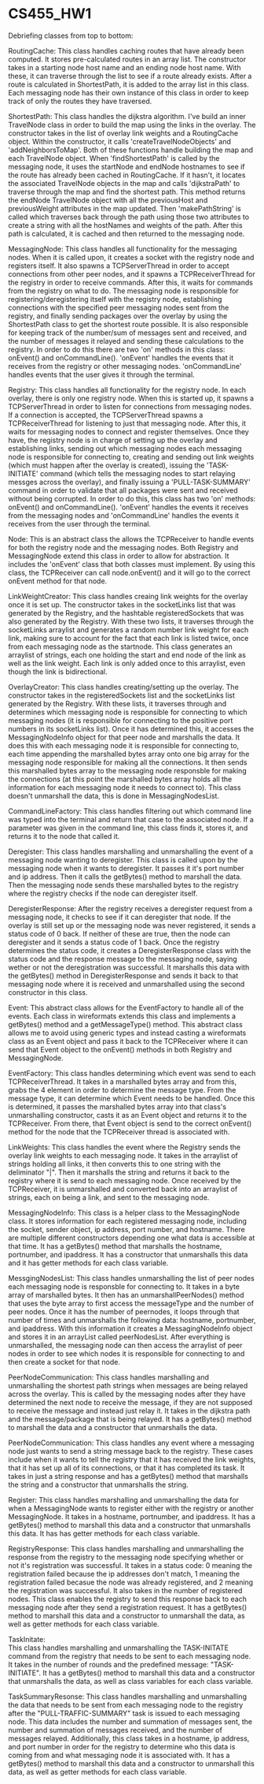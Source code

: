 # CS455_HW1

Debriefing classes from top to bottom:

RoutingCache:
    This class handles caching routes that have already been computed. It stores pre-calculated routes in an array list. The constructor takes in a starting node host name and an ending node host name. With these, it can traverse through the list to see if a route already exists. After a route is calculated in ShortestPath, it is added to the array list in this class. Each messaging node has their own instance of this class in order to keep track of only the routes they have traversed.

ShortestPath:
    This class handles the dijkstra algorithm. I've build an inner TravelNode class in order to build the map using the links in the overlay. The constructor takes in the list of overlay link weights and a RoutingCache object. Within the constructor, it calls 'createTravelNodeObjects' and 'addNeighborsToMap'. Both of these functions handle building the map and each TravelNode object. When 'findShortestPath' is called by the messaging node, it uses the startNode and endNode hostnames to see if the route has already been cached in RoutingCache. If it hasn't, it locates the associated TravelNode objects in the map and calls 'dijkstraPath' to traverse through the map and find the shortest path. This method returns the endNode TravelNode object with all the previousHost and previousWeight attributes in the map updated. Then 'makePathString' is called which traverses back through the path using those two attributes to create a string with all the hostNames and weights of the path. After this path is calculated, it is cached and then returned to the messaging node.

MessagingNode:
    This class handles all functionality for the messaging nodes. When it is called upon, it creates a socket with the registry node and registers itself. It also spawns a TCPServerThread in order to accept connections from other peer nodes, and it spawns a TCPReceiverThread for the registry in order to receive commands. After this, it waits for commands from the registry on what to do. The messaging node is responsible for registering/deregistering itself with the registry node, establishing connections with the specified peer messaging nodes sent from the registry, and finally sending packages over the overlay by using the ShortestPath class to get the shortest route possible. It is also responsible for keeping track of the number/sum of messages sent and received, and the number of messages it relayed and sending these calculations to the registry. In order to do this there are two 'on' methods in this class: onEvent() and onCommandLine(). 'onEvent' handles the events that it receives from the registry or other messaging nodes. 'onCommandLine' handles events that the user gives it through the terminal. 

Registry:
    This class handles all functionality for the registry node. In each overlay, there is only one registry node. When this is started up, it spawns a TCPServerThread in order to listen for connections from messaging nodes. If a connection is accepted, the TCPServerThread spawns a TCPReceiverThread for listening to just that messaging node. After this, it waits for messaging nodes to connect and register themselves. Once they have, the registry node is in charge of setting up the overlay and establishing links, sending out which messaging nodes each messaging node is responsible for connecting to, creating and sending out link weights (which must happen after the overlay is created), issuing the 'TASK-INITIATE' command (which tells the messaging nodes to start relaying messges across the overlay), and finally issuing a 'PULL-TASK-SUMMARY' command in order to validate that all packages were sent and received without being corrupted. In order to do this, this class has two 'on' methods: onEvent() and onCommandLine(). 'onEvent' handles the events it receives from the messaging nodes and 'onCommandLine' handles the events it receives from the user through the terminal. 

Node:
    This is an abstract class the allows the TCPReceiver to handle events for both the registry node and the messaging nodes. Both Registry and MessagingNode extend this class in order to allow for abstraction. It includes the 'onEvent' class that both classes must implement. By using this class, the TCPReceiver can call node.onEvent() and it will go to the correct onEvent method for that node. 

LinkWeightCreator:
    This class handles creaing link weights for the overlay once it is set up. The constructor takes in the socketLinks list that was generated by the Registry, and the hashtable registeredSockets that was also generated by the Registry. With these two lists, it traverses through the socketLinks arraylist and generates a random number link weight for each link, making sure to account for the fact that each link is listed twice, once from each messaging node as the startnode. This class generates an arraylist of strings, each one holding the start and end node of the link as well as the link weight. Each link is only added once to this arraylist, even though the link is bidirectional.

OverlayCreator:
    This class handles creating/setting up the overlay. The constructor takes in the registeredSockets list and the socketLinks list generated by the Registry. With these lists, it traverses through and determines which messaging node is responsible for connecting to which messaging nodes (it is responsible for connecting to the positive port numbers in its socketLinks list). Once it has determined this, it accesses the MessagingNodeInfo object for that peer node and marshalls the data. It does this with each messaging node it is responsible for connecting to, each time appending the marshalled bytes array onto one big array for the messaging node responsible for making all the connections. It then sends this marshalled bytes array to the messaging node responsble for making the connections (at this point the marshalled bytes array holds all the information for each messaging node it needs to connect to). This class doesn't unmarshall the data, this is done in MessagingNodesList.

CommandLineFactory:
    This class handles filtering out which command line was typed into the terminal and return that case to the associated node. If a parameter was given in the command line, this class finds it, stores it, and returns it to the node that called it. 

Deregister:
    This class handles marshalling and unmarshalling the event of a messaging node wanting to deregister. This class is called upon by the messaging node when it wants to deregister. It passes it it's port number and ip address. Then it calls the getBytes() method to marshall the data. Then the messaging node sends these marshalled bytes to the registry where the registry checks if the node can deregister itself.

DeregisterResponse:
    After the registry receives a deregister request from a messaging node, it checks to see if it can deregister that node. If the overlay is still set up or the messaging node was never registered, it sends a status code of 0 back. If neither of these are true, then the node can deregister and it sends a status code of 1 back. Once the registry determines the status code, it creates a DeregisterResponse class with the status code and the response message to the messaging node, saying wether or not the deregistration was successful. It marshalls this data with the getBytes() method in DeregisterResponse and sends it back to that messaging node where it is received and unmarshalled using the second constructor in this class.

Event:
    This abstract class allows for the EventFactory to handle all of the events. Each class in wireformats extends this class and implements a getBytes() method and a getMessageType() method. This abstract class allows me to avoid using generic types and instead casting a wireformats class as an Event object and pass it back to the TCPReceiver where it can send that Event object to the onEvent() methods in both Registry and MessagingNode.

EventFactory:
    This class handles determining which event was send to each TCPReceiverThread. It takes in a marshalled bytes array and from this, grabs the 4 element in order to determine the message type. From the message type, it can determine which Event needs to be handled. Once this is determined, it passes the marshalled bytes array into that class's unmarshalling constructor, casts it as an Event object and returns it to the TCPReceiver. From there, that Event object is send to the correct onEvent() method for the node that the TCPReceiver thread is associated with.

LinkWeights:
    This class handles the event where the Registry sends the overlay link weights to each messaging node. It takes in the arraylist of strings holding all links, it then converts this to one string with the deliminator "|". Then it marshalls the string and returns it back to the registry where it is send to each messaging node. Once received by the TCPReceiver, it is unmarshalled and converted back into an arraylist of strings, each on being a link, and sent to the messaging node.

MessagingNodeInfo:
    This class is a helper class to the MessagingNode class. It stores information for each registered messaging node, including the socket, sender object, ip address, port number, and hostname. There are multiple different constructors depending one what data is accessible at that time. It has a getBytes() method that marshalls the hostname, portnumber, and ipaddress. It has a constructor that unmarshalls this data and it has getter methods for each class variable.

MessgingNodesList:
    This class handles unmarshalling the list of peer nodes each messaging node is responsble for connecting to. It takes in a byte array of marshalled bytes. It then has an unmarshallPeerNodes() method that uses the byte array to first access the messageType and the number of peer nodes. Once it has the number of peernodes, it loops through that number of times and unmarshalls the following data: hostname, portnumber, and ipaddress. With this information it creates a MessagingNodeInfo object and stores it in an arrayList called peerNodesList. After everything is unmarshalled, the messaging node can then access the arraylist of peer nodes in order to see which nodes it is responsible for connecting to and then create a socket for that node. 

PeerNodeCommunication:
    This class handles marshalling and unmarshalling the shortest path strings when messages are being relayed across the overlay. This is called by the messaging nodes after they have determined the next node to receive the message, if they are not supposed to receive the message and instead just relay it. It takes in the dijkstra path and the message/package that is being relayed. It has a getBytes() method to marshall the data and a constructor that unmarshalls the data. 

PeerNodeCommunication:
    This class handles any event where a messaging node just wants to send a string message back to the registry. These cases include when it wants to tell the registry that it has received the link weights, that it has set up all of its connections, or that it has completed its task. It takes in just a string response and has a getBytes() method that marshalls the string and a constructor that unmarshalls the string. 

Register:
    This class handles marshalling and unmarshalling the data for when a MessagingNode wants to register either with the registry or another MessagingNode. It takes in a hostname, portnumber, and ipaddress. It has a getBytes() method to marshall this data and a constructor that unmarshalls this data. It has has getter methods for each class variable. 

RegistryResponse:
    This class handles marshalling and unmarshalling the response from the registry to the messaging node specifying whether or not it's registration was successful. It takes in a status code: 0 meaning the registration failed because the ip addresses don't match, 1 meaning the registration failed becasue the node was already registered, and 2 meaning the registration was successful. It also takes in the number of registered nodes. This class enables the registry to send this response back to each  messaging node after they send a registration request. It has a getBytes() method to marshall this data and a constructor to unmarshall the data, as well as getter methods for each class variable.

TaskInitate:   
    This class handles marshalling and unmarshalling the TASK-INITATE command from the registry that needs to be sent to each messaging node. It takes in the number of rounds and the predefined message: "TASK-INITIATE". It has a getBytes() method to marshall this data and a constructor that unmarshalls the data, as well as class variables for each class variable.

TaskSummaryResonse:
    This class handles marshalling and unmarshalling the data that needs to be sent from each messaging node to the registry after the "PULL-TRAFFIC-SUMMARY" task is issued to each messaging node. This data includes the number and summation of messages sent, the number and summation of messages received, and the number of messages relayed. Additionally, this class takes in a hostname, ip address, and port number in order for the registry to determine who this data is coming from and what messaging node it is associated with. It has a getBytes() method to marshall this data and a constructor to unmarshall this data, as well as getter methods for each class variable. 





